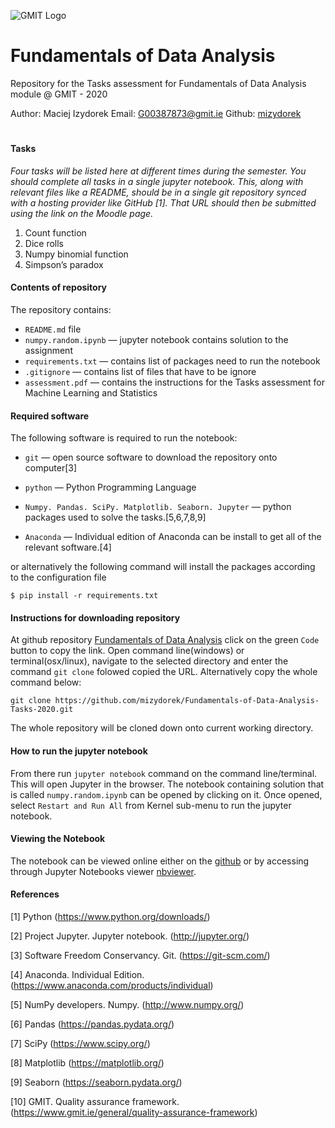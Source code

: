 ![GMIT Logo](http://password.gmit.ie/images/logo.png "GMIT Logos")
# Fundamentals of Data Analysis

Repository for the Tasks assessment for Fundamentals of Data Analysis module @ GMIT - 2020

Author: Maciej Izydorek Email: G00387873@gmit.ie Github: [mizydorek](https://github.com/mizydorek)

#

#### Tasks

*Four tasks will be listed here at different times during the semester. You should complete all tasks in a single jupyter notebook. This, along with relevant files like a README, should be in a single git repository synced with a hosting provider like GitHub [1]. That URL should then be submitted using the link on the Moodle page.*

1. Count function
2. Dice rolls
3. Numpy binomial function
4. Simpson’s paradox

#### Contents of repository

The repository contains:

* `README.md` file
* `numpy.random.ipynb` — jupyter notebook contains solution to the assignment
* `requirements.txt` — contains list of packages need to run the notebook
* `.gitignore` — contains list of files that have to be ignore
* `assessment.pdf` — contains the instructions for the Tasks assessment for Machine Learning and Statistics 

#### Required software

The following software is required to run the notebook:

* `git` — open source software to download the repository onto computer[3]
* `python` — Python Programming Language
* `Numpy. Pandas. SciPy. Matplotlib. Seaborn. Jupyter` — python packages used to solve the tasks.[5,6,7,8,9] 

* `Anaconda` — Individual edition of Anaconda can be install to get all of the relevant software.[4]

or alternatively the following command will install the packages according to the configuration file

```
$ pip install -r requirements.txt
```

#### Instructions for downloading repository

At github repository [Fundamentals of Data Analysis](https://github.com/mizydorek/Fundamentals-of-Data-Analysis-Tasks-2020) click on the green `Code` button to copy the link. Open command line(windows) or terminal(osx/linux), navigate to the selected directory and enter the command `git clone` folowed copied the URL. Alternatively copy the whole command below:

```
git clone https://github.com/mizydorek/Fundamentals-of-Data-Analysis-Tasks-2020.git
```

The whole repository will be cloned down onto current working directory.

#### How to run the jupyter notebook

From there run `jupyter notebook` command on the command line/terminal. This will open Jupyter in the browser. The notebook containing solution that is called `numpy.random.ipynb` can be opened by clicking on it.
Once opened, select `Restart and Run All` from Kernel sub-menu to run the jupyter notebook.

#### Viewing the Notebook 

The notebook can be viewed online either on the [github](https://github.com/mizydorek/Fundamentals-of-Data-Analysis-Tasks-2020/blob/main/tasks.ipynb) or by accessing through Jupyter Notebooks viewer  [nbviewer](https://nbviewer.jupyter.org/github.com/mizydorek/Fundamentals-of-Data-Analysis-Tasks-2020/blob/main/tasks.ipynb).

#### References 

[1] Python (https://www.python.org/downloads/) 

[2] Project Jupyter. Jupyter notebook. (http://jupyter.org/)

[3] Software Freedom Conservancy. Git. (https://git-scm.com/)

[4] Anaconda. Individual Edition. (https://www.anaconda.com/products/individual)

[5] NumPy developers. Numpy. (http://www.numpy.org/)

[6] Pandas (https://pandas.pydata.org/)

[7] SciPy (https://www.scipy.org/)

[8] Matplotlib (https://matplotlib.org/)

[9] Seaborn (https://seaborn.pydata.org/)

[10] GMIT. Quality assurance framework. (https://www.gmit.ie/general/quality-assurance-framework)